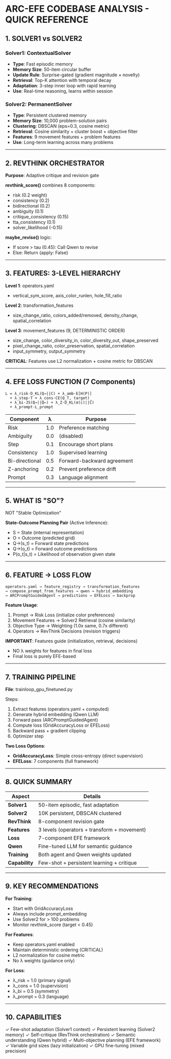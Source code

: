# ARC-EFE CODEBASE ANALYSIS - QUICK REFERENCE

## 1. SOLVER1 vs SOLVER2

### Solver1: ContextualSolver
- **Type**: Fast episodic memory
- **Memory Size**: 50-item circular buffer
- **Update Rule**: Surprise-gated (gradient magnitude × novelty)
- **Retrieval**: Top-K attention with temporal decay
- **Adaptation**: 3-step inner loop with rapid learning
- **Use**: Real-time reasoning, learns within session

### Solver2: PermanentSolver  
- **Type**: Persistent clustered memory
- **Memory Size**: 10,000 problem-solution pairs
- **Clustering**: DBSCAN (eps=0.3, cosine metric)
- **Retrieval**: Cosine similarity + cluster boost + objective filter
- **Features**: 9 movement features + problem features
- **Use**: Long-term learning across many problems

---

## 2. REVTHINK ORCHESTRATOR

**Purpose**: Adaptive critique and revision gate

**revthink_score()** combines 8 components:
- risk (0.2 weight)
- consistency (0.2)
- bidirectional (0.2)
- ambiguity (0.1)
- critique_consistency (0.15)
- tta_consistency (0.1)
- solver_likelihood (-0.15)

**maybe_revise()** logic:
- If score > tau (0.45): Call Qwen to revise
- Else: Return {apply: False}

---

## 3. FEATURES: 3-LEVEL HIERARCHY

**Level 1**: operators.yaml
- vertical_sym_score, axis_color_runlen, hole_fill_ratio

**Level 2**: transformation_features
- size_change_ratio, colors_added/removed, density_change, spatial_correlation

**Level 3**: movement_features (9, DETERMINISTIC ORDER)
- size_change, color_diversity_in, color_diversity_out, shape_preserved
- pixel_change_ratio, color_preservation, spatial_correlation
- input_symmetry, output_symmetry

**CRITICAL**: Features use L2 normalization + cosine metric for DBSCAN

---

## 4. EFE LOSS FUNCTION (7 Components)

```
L = λ_risk·D_KL(Q→||C) + λ_amb·E[H(P)]
  + λ_step·T + λ_cons·CE(Q_T, target)
  + λ_bi·JS(Q→||Q←) + λ_Z·D_KL(σ(c)||Ĉ)
  + λ_prompt·L_prompt
```

| Component | λ | Purpose |
|-----------|---|---------|
| Risk | 1.0 | Preference matching |
| Ambiguity | 0.0 | (disabled) |
| Step | 0.1 | Encourage short plans |
| Consistency | 1.0 | Supervised learning |
| Bi-directional | 0.5 | Forward-backward agreement |
| Z-anchoring | 0.2 | Prevent preference drift |
| Prompt | 0.3 | Language alignment |

---

## 5. WHAT IS "SO"?

NOT "Stable Optimization"

**State-Outcome Planning Pair** (Active Inference):
- S = State (internal representation)
- O = Outcome (predicted grid)
- Q→(s_t) = Forward state predictions
- Q→(o_t) = Forward outcome predictions
- P(o_t|s_t) = Likelihood of observation given state

---

## 6. FEATURE → LOSS FLOW

```
operators.yaml → feature_registry → transformation_features
→ compose_prompt_from_features → qwen → hybrid_embedding
→ ARCPromptGuidedAgent → predictions → EFELoss → backprop
```

**Feature Usage**:
1. Prompt → Risk Loss (initialize color preferences)
2. Movement Features → Solver2 Retrieval (cosine similarity)
3. Objective Type → Weighting (1.0x same, 0.7x different)
4. Operators → RevThink Decisions (revision triggers)

**IMPORTANT**: Features guide (initialization, retrieval, decisions)
- NO λ weights for features in final loss
- Final loss is purely EFE-based

---

## 7. TRAINING PIPELINE

**File**: trainloop_gpu_finetuned.py

Steps:
1. Extract features (operators.yaml + computed)
2. Generate hybrid embedding (Qwen LLM)
3. Forward pass (ARCPromptGuidedAgent)
4. Compute loss (GridAccuracyLoss or EFELoss)
5. Backward pass + gradient clipping
6. Optimizer step

**Two Loss Options**:
- **GridAccuracyLoss**: Simple cross-entropy (direct supervision)
- **EFELoss**: 7 components (full framework)

---

## 8. QUICK SUMMARY

| Aspect | Details |
|--------|---------|
| **Solver1** | 50-item episodic, fast adaptation |
| **Solver2** | 10K persistent, DBSCAN clustered |
| **RevThink** | 8-component revision gate |
| **Features** | 3 levels (operators + transform + movement) |
| **Loss** | 7-component EFE framework |
| **Qwen** | Fine-tuned LLM for semantic guidance |
| **Training** | Both agent and Qwen weights updated |
| **Capability** | Few-shot + persistent learning + critique |

---

## 9. KEY RECOMMENDATIONS

**For Training**:
- Start with GridAccuracyLoss
- Always include prompt_embedding
- Use Solver2 for > 100 problems
- Monitor revthink_score (target < 0.45)

**For Features**:
- Keep operators.yaml enabled
- Maintain deterministic ordering (CRITICAL)
- L2 normalization for cosine metric
- No λ weights (guidance only)

**For Loss**:
- λ_risk = 1.0 (primary signal)
- λ_cons = 1.0 (supervision)
- λ_bi = 0.5 (symmetry)
- λ_prompt = 0.3 (language)

---

## 10. CAPABILITIES

✓ Few-shot adaptation (Solver1 context)
✓ Persistent learning (Solver2 memory)
✓ Self-critique (RevThink orchestration)
✓ Semantic understanding (Qwen hybrid)
✓ Multi-objective planning (EFE framework)
✓ Variable grid sizes (lazy initialization)
✓ GPU fine-tuning (mixed precision)

